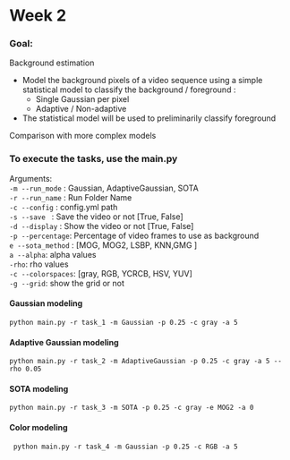 # Week 2

### Goal:

Background estimation

- Model the background pixels of a video sequence using a simple statistical model to classify the background /
  foreground :
    - Single Gaussian per pixel
    - Adaptive / Non-adaptive
- The statistical model will be used to preliminarily classify foreground

Comparison with more complex models

### To execute the tasks, use the main.py

Arguments:\
```-m --run_mode``` : Gaussian, AdaptiveGaussian, SOTA\
```-r --run_name``` : Run Folder Name\
```-c --config```   : config.yml path\
```-s --save ```    : Save the video or not    [True, False]\
```-d --display```  : Show the video or not    [True, False]\
```-p --percentage```: Percentage of video frames to use as background\
```e --sota_method``` : [MOG, MOG2, LSBP, KNN,GMG ]\
```a --alpha```: alpha values \
```-rho```: rho values \
```-c --colorspaces```: [gray, RGB, YCRCB, HSV, YUV]\
```-g --grid```: show the grid or not

#### Gaussian modeling

```
python main.py -r task_1 -m Gaussian -p 0.25 -c gray -a 5 
```

#### Adaptive Gaussian modeling

```
python main.py -r task_2 -m AdaptiveGaussian -p 0.25 -c gray -a 5 --rho 0.05
```

#### SOTA modeling

```
python main.py -r task_3 -m SOTA -p 0.25 -c gray -e MOG2 -a 0
```

#### Color modeling

```
 python main.py -r task_4 -m Gaussian -p 0.25 -c RGB -a 5
```
